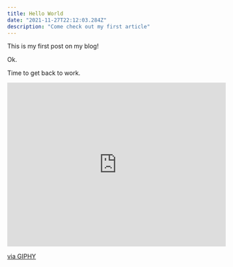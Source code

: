 ```yaml
---
title: Hello World
date: "2021-11-27T22:12:03.284Z"
description: "Come check out my first article"
---
```


This is my first post on my blog!

Ok.

Time to get back to work.

<div style="width:100%;height:0;padding-bottom:75%;position:relative;"><iframe src="https://giphy.com/embed/LHZyixOnHwDDy" width="100%" height="100%" style="position:absolute" frameBorder="0" class="giphy-embed" allowFullScreen></iframe></div><p><a href="https://giphy.com/gifs/computer-working-cat-LHZyixOnHwDDy">via GIPHY</a></p>

